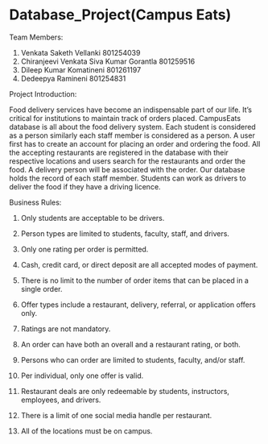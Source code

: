 # Database_Project(Campus Eats)

Team Members:

1. Venkata Saketh Vellanki                   801254039
2. Chiranjeevi Venkata Siva Kumar Gorantla   801259516
3. Dileep Kumar Komatineni                   801261197
4. Dedeepya Ramineni                         801254831

Project Introduction:

Food delivery services have become an indispensable part of our life. It’s critical for institutions to maintain track of orders placed. CampusEats database is all about the food delivery system. Each student is considered as a person similarly each staff member is considered as a person. A user first has to create an account for placing an order and ordering the food. All the accepting restaurants are registered in the database with their respective locations and users search for the restaurants and order the food. A delivery person will be associated with the order. Our database holds the record of each staff member. Students can work as drivers to deliver the food if they have a driving licence. 


Business Rules:

1. Only students are acceptable to be drivers.
 
2. Person types are limited to students, faculty, staff, and drivers. 
 
3. Only one rating per order is permitted.
 
4. Cash, credit card, or direct deposit are all accepted modes of payment.
 
5. There is no limit to the number of order items that can be placed in a single order.
 
6. Offer types include a restaurant, delivery, referral, or application offers only. 
 
7. Ratings are not mandatory.
 
8. An order can have both an overall and a restaurant rating, or both.
 
9. Persons who can order are limited to students, faculty, and/or staff. 
 
10. Per individual, only one offer is valid.
 
11. Restaurant deals are only redeemable by students, instructors, employees, and drivers. 
 
12. There is a limit of one social media handle per restaurant.
 
13. All of the locations must be on campus.
